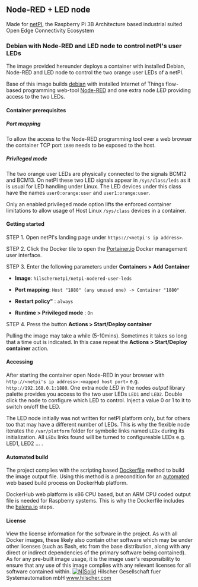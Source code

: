 ## Node-RED + LED node

Made for [netPI](https://www.netiot.com/netpi/), the Raspberry Pi 3B Architecture based industrial suited Open Edge Connectivity Ecosystem

### Debian with Node-RED and LED node to control netPI's user LEDs

The image provided hereunder deploys a container with installed Debian, Node-RED and LED node to control the two orange user LEDs of a netPI.

Base of this image builds [debian](https://www.balena.io/docs/reference/base-images/base-images/) with installed Internet of Things flow-based programming web-tool [Node-RED](https://nodered.org/) and one extra node *LED* providing access to the two LEDs.

#### Container prerequisites

##### Port mapping

To allow the access to the Node-RED programming tool over a web browser the container TCP port `1880` needs to be exposed to the host.

##### Privileged mode

The two orange user LEDs are physically connected to the signals BCM12 and BCM13. On netPI these two LED signals appear in `/sys/class/leds` as it is usual for LED handling under Linux. The LED devices under this class have the names `user0:orange:user` and `user1:orange:user`.

Only an enabled privileged mode option lifts the enforced container limitations to allow usage of Host Linux `/sys/class` devices in a container.

#### Getting started

STEP 1. Open netPI's landing page under `https://<netpi's ip address>`.

STEP 2. Click the Docker tile to open the [Portainer.io](http://portainer.io/) Docker management user interface.

STEP 3. Enter the following parameters under **Containers > Add Container**

* **Image**: `hilschernetpi/netpi-nodered-user-leds`

* **Port mapping**: `Host "1880" (any unused one) -> Container "1880"` 

* **Restart policy"** : `always`

* **Runtime > Privileged mode** : `On`

STEP 4. Press the button **Actions > Start/Deploy container**

Pulling the image may take a while (5-10mins). Sometimes it takes so long that a time out is indicated. In this case repeat the **Actions > Start/Deploy container** action.

#### Accessing

After starting the container open Node-RED in your browser with `http://<netpi's ip address>:<mapped host port>` e.g. `http://192.168.0.1:1880`. One extra node *LED* in the nodes *output* library palette provides you access to the two user LEDs `LED1` and `LED2`. Double click the node to configure which LED to control. Inject a value 0 or 1 to it to switch on/off the LED.

The LED node initially was not written for netPI platform only, but for others too that may have a different number of LEDs. This is why the flexible node iterates the `/var/platform` folder for symbolic links named `LEDx` during its initialization. All `LEDx` links found will be turned to configureable LEDs e.g. LED1, LED2 ... .

#### Automated build

The project complies with the scripting based [Dockerfile](https://docs.docker.com/engine/reference/builder/) method to build the image output file. Using this method is a precondition for an [automated](https://docs.docker.com/docker-hub/builds/) web based build process on DockerHub platform.

DockerHub web platform is x86 CPU based, but an ARM CPU coded output file is needed for Raspberry systems. This is why the Dockerfile includes the [balena.io](https://balena.io/blog/building-arm-containers-on-any-x86-machine-even-dockerhub/) steps.

#### License

View the license information for the software in the project. As with all Docker images, these likely also contain other software which may be under other licenses (such as Bash, etc from the base distribution, along with any direct or indirect dependencies of the primary software being contained).
As for any pre-built image usage, it is the image user's responsibility to ensure that any use of this image complies with any relevant licenses for all software contained within.
[![N|Solid](http://www.hilscher.com/fileadmin/templates/doctima_2013/resources/Images/logo_hilscher.png)](http://www.hilscher.com)  Hilscher Gesellschaft fuer Systemautomation mbH  www.hilscher.com
